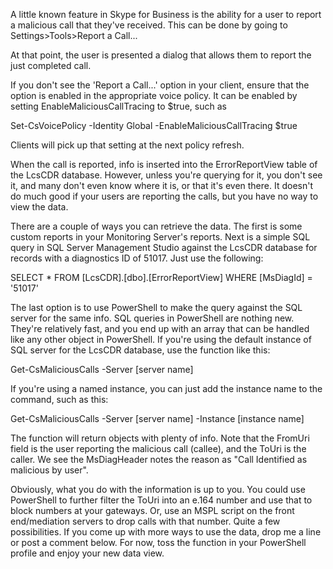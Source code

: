 A little known feature in Skype for Business is the ability for a user to report a malicious call that they've received. This can be done by going to Settings>Tools>Report a Call...

At that point, the user is presented a dialog that allows them to report the just completed call.

If you don't see the 'Report a Call...' option in your client, ensure that the option is enabled in the appropriate voice policy. It can be enabled by setting EnableMaliciousCallTracing to $true, such as

Set-CsVoicePolicy -Identity Global -EnableMaliciousCallTracing $true

Clients will pick up that setting at the next policy refresh.

When the call is reported, info is inserted into the ErrorReportView table of the LcsCDR database. However, unless you're querying for it, you don't see it, and many don't even know where it is, or that it's even there. It doesn't do much good if your users are reporting the calls, but you have no way to view the data.

There are a couple of ways you can retrieve the data. The first is some custom reports in your Monitoring Server's reports. Next is a simple SQL query in SQL Server Management Studio against the LcsCDR database for records with a diagnostics ID of 51017. Just use the following:

SELECT * FROM [LcsCDR].[dbo].[ErrorReportView] WHERE [MsDiagId] = '51017'

The last option is to use PowerShell to make the query against the SQL server for the same info. SQL queries in PowerShell are nothing new. They're relatively fast, and you end up with an array that can be handled like any other object in PowerShell. If you're using the default instance of SQL server for the LcsCDR database, use the function like this:

Get-CsMaliciousCalls -Server [server name]

If you're using a named instance, you can just add the instance name to the command, such as this:

Get-CsMaliciousCalls -Server [server name] -Instance [instance name]

The function will return objects with plenty of info. Note that the FromUri field is the user reporting the malicious call (callee), and the ToUri is the caller. We see the MsDiagHeader notes the reason as "Call Identified as malicious by user".

Obviously, what you do with the information is up to you. You could use PowerShell to further filter the ToUri into an e.164 number and use that to block numbers at your gateways. Or, use an MSPL script on the front end/mediation servers to drop calls with that number. Quite a few possibilities. If you come up with more ways to use the data, drop me a line or post a comment below. For now, toss the function in your PowerShell profile and enjoy your new data view.
